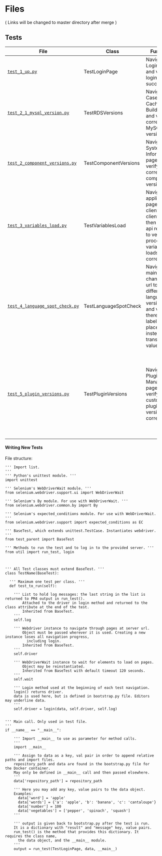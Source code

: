 # Files 

( Links will be changed to master directory after merge )

## Tests

File | Class | Function | Success | Failure
--- | --- | --- | --- | ---
[`test_1_up.py`](https://github.com/ProcessMaker/ellucian-shared-tests/blob/kelly/tests/test_1_up.py "test_1_up.py") | TestLoginPage | Navigate to Login Page and verify login succeeds | `Main page loaded successfully` | `Main page failed to load`
[`test_2_1_mysql_version.py`](https://github.com/ProcessMaker/ellucian-shared-tests/blob/kelly/tests/test_2_1_mysql_version.py "test_2_1_mysql_version.py") | TestRDSVersions | Navigate to Case List Cache Builder page and verify correct MySQL version | `Correct MySQL version` | `Wrong MySQL version`
[`test_2_component_versions.py`](https://github.com/ProcessMaker/ellucian-shared-tests/blob/kelly/tests/test_2_component_versions.py "test_2_component_versions.py") | TestComponentVersions | Navigate to System Information page and verify correct component versions | `Correct [component]` | `Wrong [component]`
[`test_3_variables_load.py`](https://github.com/ProcessMaker/ellucian-shared-tests/blob/kelly/tests/test_3_variables_load.py "test_3_variables_load.py") | TestVariablesLoad | Navigate to applications page to get client id and client secret, then make api requests to verify process variables list loads correctly | `Variable list loaded` | `JSON Decode Error. First 20 chars of response: [first 20 chars of response]`
[`test_4_language_spot_check.py`](https://github.com/ProcessMaker/ellucian-shared-tests/blob/kelly/tests/test_4_language_spot_check.py "test_4_language_spot_check.py") | TestLanguageSpotCheck | Navigate to main page, change the url to different language versions, and verify there are no label placeholders instead of translated values | `Labels not found` | `Labels found`
[`test_5_plugin_versions.py`](https://github.com/ProcessMaker/ellucian-shared-tests/blob/kelly/tests/test_5_plugin_versions.py "test_5_plugin_versions.py") | TestPluginVersions | Navigate to Plugins Manager page and verify custom plugin versions are correct | <ul><li>`Correct [plugin] version, Enabled`</li><li>`All plugins found`</li></ul> | <ul><li>`Wrong [plugin] version, Enabled`</li><li>`Correct [plugin] version, Disabled`</li><li>`Wrong [plugin] version, Disabled`</li><li>`Not found: [plugins]`</li></ul>


#### Writing New Tests

File structure:

```
''' Import list.
'''
''' Python's unittest module. '''
import unittest

''' Selenium's WebDriverWait module. '''
from selenium.webdriver.support.ui import WebDriverWait

''' Selenium's By module. For use with WebDriverWait. '''
from selenium.webdriver.common.by import By

''' Selenium's expected_conditions module. For use with WebDriverWait. '''
from selenium.webdriver.support import expected_conditions as EC

''' BaseTest, which extends unittest.TestCase. Instantiates webdriver. '''
from test_parent import BaseTest

''' Methods to run the test and to log in to the provided server. '''
from util import run_test, login



''' All Test classes must extend BaseTest. '''
class TestName(BaseTest):
  
  ''' Maximum one test per class. '''
  def test_to_run(self):
  
    ''' List to hold log messages: the last string in the list is returned to PM4 output in run_test().
        Attached to the driver in login method and returned to the class attribute at the end of the test.
        Inherited from BaseTest.
    '''
    self.log
    
    ''' Webdriver instance to navigate through pages at server url.
        Object must be passed wherever it is used. Creating a new instance loses all navigation progress,
          including login.
        Inherited from BaseTest.
    '''
    self.driver
    
    ''' WebDriverWait instance to wait for elements to load on pages.
        Object may be reinstantiated.
        Inherited from BaseTest with default timeout 120 seconds.
    '''
    self.wait
    
    ''' Login method used at the beginning of each test navigation.
    login() returns driver.
    data is used here, but is defined in bootstrap.py file. Editors may underline data.
    '''
    self.driver = login(data, self.driver, self.log)
    

''' Main call. Only used in test file.
'''
if __name__ == "__main__":

    ''' Import __main__ to use as parameter for method calls.
    '''
    import __main__
    
    ''' Assign to data as a key, val pair in order to append relative paths and import files.
    repository_path and data are found in the bootstrap.py file for the Docker container.
    May only be defined in __main__ call and then passed elsewhere.
    '''
    data['repository_path'] = repository_path
    
    ''' Here you may add any key, value pairs to the data object. 
    Examples:
      data['word'] = 'apple'
      data['words'] = {'a': 'apple', 'b': 'banana', 'c': 'cantaloupe'}
      data['number'] = 100
      data['vegetables'] = ['pepper', 'spinach', 'squash']
    '''
    
    ''' output is given back to bootstrap.py after the test is run.
    It is a dictionary with "result" and "message" key, value pairs.
    run_test() is the method that provides this dictionary. It requires the class name,
      the data object, and the __main__ module.
    '''
    output = run_test(TestLoginPage, data, __main__)
```
